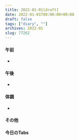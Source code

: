 ```yaml
---
title: 2022-01-01[draft]
date: 2022-01-01T00:00:00+09:00
draft: false
tags: ["diary", ""]
archives: 2022-01
slug: 77262
---
```

#### 午前
- 
#### 午後
- 
#### 体調
- 
#### その他
#### 今日のTabs